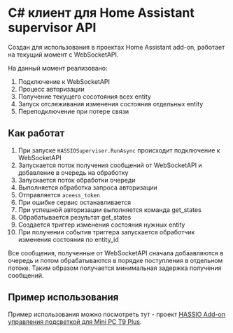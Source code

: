 # C# клиент для Home Assistant supervisor API

Создан для использования в проектах Home Assistant add-on, работает на текущий момент с WebSocketAPI.

На данный момент реализовано:
1. Подключение к WebSocketAPI
1. Процесс авторизации
1. Получение текущего сосотояния всех entity
1. Запуск отслеживания изменения состояния отдельных entity
1. Переподключение при потере связи

## Как работат

1. При запуске `HASSIOSuperviser.RunAsync` происходит подключение к WebSocketAPI
1. Запускается поток получения сообщений от WebSocketAPI и добавление в очередь на обработку
1. Запускается поток обработки очереди
1. Выполняется обработка запроса авторизации
1. Отправляется `aceess_token`
1. При ошибке сервис останавливается
1. При успешной авторизации выполняется команда get_states
1. Обрабатывается результат get_states
1. Создается триггер изменения состояния нужных entity
1. При получении события триггера запускается обработчик изменения состояния по entity_id

Все сообщения, полученные от WebSocketAPI сначала добаавляются в очередь и потом обрабатываются в порядке поступления в отдельном потоке.
Таким образом получается минимальная задержка получения сообщений.

## Пример использования

Пример использования можно посмотреть тут - проект [HASSIO Add-on управления подсветкой для Mini PC T9 Plus](https://github.com/ETCDema/HASSIO.Addon.T9PlusLED).